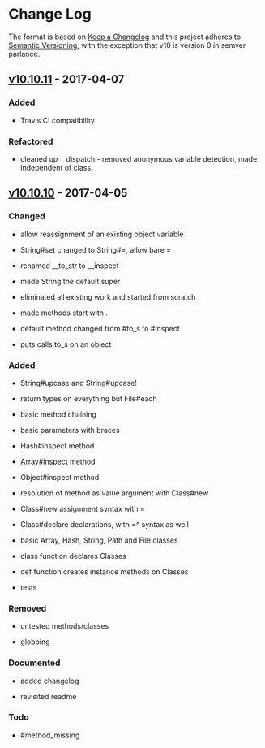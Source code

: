 Change Log
==========

The format is based on [Keep a Changelog] and this project adheres to
[Semantic Versioning], with the exception that v10 is version 0 in
semver parlance.

[v10.10.11] - 2017-04-07
------------------------

### Added

-   Travis CI compatibility

### Refactored

-   cleaned up \_\_dispatch - removed anonymous variable detection, made
    independent of class.

[v10.10.10] - 2017-04-05
------------------------

### Changed

-   allow reassignment of an existing object variable

-   String\#set changed to String\#=, allow bare =

-   renamed \_\_to\_str to \_\_inspect

-   made String the default super

-   eliminated all existing work and started from scratch

-   made methods start with .

-   default method changed from \#to\_s to \#inspect

-   puts calls to\_s on an object

### Added

-   String\#upcase and String\#upcase!

-   return types on everything but File\#each

-   basic method chaining

-   basic parameters with braces

-   Hash\#inspect method

-   Array\#inspect method

-   Object\#inspect method

-   resolution of method as value argument with Class\#new

-   Class\#new assignment syntax with =

-   Class\#declare declarations, with =^ syntax as well

-   basic Array, Hash, String, Path and File classes

-   class function declares Classes

-   def function creates instance methods on Classes

-   tests

### Removed

-   untested methods/classes

-   globbing

### Documented

-   added changelog

-   revisited readme

### Todo

-   \#method\_missing

  [Keep a Changelog]: http://keepachangelog.com/
  [Semantic Versioning]: http://semver.org/
  [v10.10.11]: https://github.com/binaryphile/rubsh/compare/v10.10.10...v10.10.11
  [v10.10.10]: https://github.com/binaryphile/rubsh/compare/v0.6.3...v10.10.10
